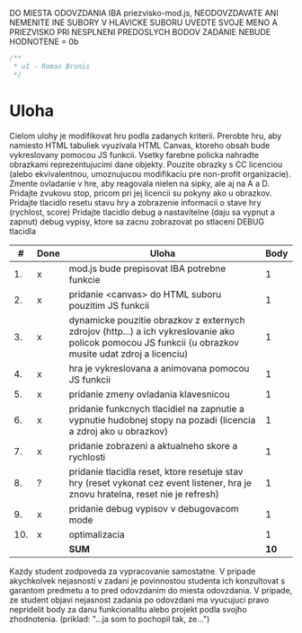 DO MIESTA ODOVZDANIA IBA priezvisko-mod.js, NEODOVZDAVATE ANI NEMENITE INE SUBORY
V HLAVICKE SUBORU UVEDTE SVOJE MENO A PRIEZVISKO
PRI NESPLNENI PREDOSLYCH BODOV ZADANIE NEBUDE HODNOTENE = 0b

```js
/**
 * u1 - Roman Bronis
 */
```

# Uloha

Cielom ulohy je modifikovat hru podla zadanych kriterii.
Prerobte hru, aby namiesto HTML tabuliek vyuzivala HTML Canvas, ktoreho obsah bude vykreslovany pomocou JS funkcii.
Vsetky farebne policka nahradte obrazkami reprezentujucimi dane objekty. Pouzite obrazky s CC licenciou (alebo ekvivalentnou, umoznujucou modifikaciu pre non-profit organizacie).
Zmente ovladanie v hre, aby reagovala nielen na sipky, ale aj na A a D.
Pridajte zvukovu stop, pricom pri jej licencii su pokyny ako u obrazkov.
Pridajte tlacidlo resetu stavu hry a zobrazenie informacii o stave hry (rychlost, score)
Pridajte tlacidlo debug a nastavitelne (daju sa vypnut a zapnut) debug vypisy, ktore sa zacnu zobrazovat po stlaceni DEBUG tlacidla

| #   | Done | Uloha                                                                                                                                                  | Body   |
| --- | ---- | ------------------------------------------------------------------------------------------------------------------------------------------------------ | ------ |
| 1.  | x    | mod.js bude prepisovat IBA potrebne funkcie                                                                                                            | 1      |
| 2.  | x    | pridanie \<canvas> do HTML suboru pouzitim JS funkcii                                                                                                  | 1      |
| 3.  | x    | dynamicke pouzitie obrazkov z externych zdrojov (http...) a ich vykreslovanie ako policok pomocou JS funkcii (u obrazkov musite udat zdroj a licenciu) | 1      |
| 4.  | x    | hra je vykreslovana a animovana pomocou JS funkcii                                                                                                     | 1      |
| 5.  | x    | pridanie zmeny ovladania klavesnicou                                                                                                                   | 1      |
| 6.  | x    | pridanie funkcnych tlacidiel na zapnutie a vypnutie hudobnej stopy na pozadi (licencia a zdroj ako u obrazkov)                                         | 1      |
| 7.  | x    | pridanie zobrazeni a aktualneho skore a rychlosti                                                                                                      | 1      |
| 8.  | ?    | pridanie tlacidla reset, ktore resetuje stav hry (reset vykonat cez event listener, hra je znovu hratelna, reset nie je refresh)                       | 1      |
| 9.  | x    | pridanie debug vypisov v debugovacom mode                                                                                                              | 1      |
| 10. | x    | optimalizacia                                                                                                                                          | 1      |
|     |      | **SUM**                                                                                                                                                | **10** |

Kazdy student zodpoveda za vypracovanie samostatne. V pripade akychkolvek nejasnosti v zadani je povinnostou studenta ich konzultovat s garantom predmetu a to pred odovzdanim do miesta odovzdania. V pripade, ze student objavi nejasnost zadania po odovzdani ma vyucujuci pravo nepridelit body za danu funkcionalitu alebo projekt podla svojho zhodnotenia. (priklad: "...ja som to pochopil tak, ze...")
